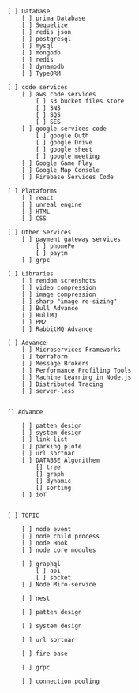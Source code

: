     [ ] Database
        [ ] prima Database
        [ ] Sequelize
        [ ] redis json
        [ ] postgresql
        [ ] mysql
        [ ] mongodb
        [ ] redis
        [ ] dynamodb
        [ ] TypeORM

    [ ] code services
        [ ] aws code services
            [ ] s3 bucket files store
            [ ] SNS
            [ ] SQS
            [ ] SES
        [ ] google services code
            [ ] google Outh
            [ ] google Drive
            [ ] google sheet
            [ ] google meeting
        [ ] Google Game Play
        [ ] Google Map Console
        [ ] Firebase Services Code

    [ ] Plataforms
        [ ] react
        [ ] unreal engine
        [ ] HTML 
        [ ] CSS
 
    [ ] Other Services
        [ ] payment gateway services
            [ ] phonePe
            [ ] paytm
        [ ] grpc

    [ ] Libraries
        [ ] rendom screnshots
        [ ] video compression
        [ ] image compression
        [ ] sharp "image re-sizing"
        [ ] Bull Advance
        [ ] BullMQ
        [ ] PM2
        [ ] RabbitMQ Advance

    [ ] Advance
        [ ] Microservices Frameworks
        [ ] terraform
        [ ] Message Brokers
        [ ] Performance Profiling Tools
        [ ] Machine Learning in Node.js
        [ ] Distributed Tracing
        [ ] server-less


    [] Advance

        [ ] patten design
        [ ] system design
        [ ] link list
        [ ] parking plote
        [ ] url sortnar
        [ ] DATABSE Algorithem
            [] tree
            [] graph
            [] dynamic
            [] sorting
        [ ] ioT 


    [ ] TOPIC

        [ ] node event
        [ ] node child process
        [ ] node Hook
        [ ] node core modules

        [ ] graphql 
            [ ] api
            [ ] socket
        [ ] Node Miro-service

        [ ] nest

        [ ] patten design 

        [ ] system design

        [ ] url sortnar

        [ ] fire base

        [ ] grpc

        [ ] connection pooling
